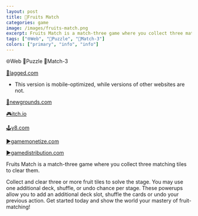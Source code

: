 ```yaml
---
layout: post
title: 🥝Fruits Match
categories: game
image: /images/fruits-match.png
excerpt: Fruits Match is a match-three game where you collect three matching tiles to clear them.
tags: ["🌐Web", "🧩Puzzle", "🍭Match-3"]
colors: ["primary", "info", "info"]
---
```


<span class="badge badge-primary">🌐Web</span>
<span class="badge badge-info">🧩Puzzle</span>
<span class="badge badge-info">🍭Match-3</span>

<a href="https://lagged.com/play/6140/" class="btn btn-primary btn-lg">🎯lagged.com</a>
- This version is mobile-optimized, while versions of other websites are not.

<a href="https://www.newgrounds.com/portal/view/859761" class="btn btn-primary btn-lg">🎨newgrounds.com</a>

<a href="https://sublevelgames.itch.io/fruits-match" class="btn btn-primary btn-lg">🎮itch.io</a>

<a href="https://y8.com/games/fruits_match_tiles" class="btn btn-primary btn-lg">🕹️y8.com</a>

<a href="https://gamemonetize.com/fruit-match-game" class="btn btn-primary btn-lg">▶️gamemonetize.com</a>

<a href="https://gamedistribution.com/games/fruits-match" class="btn btn-primary btn-lg">▶️gamedistribution.com</a>

Fruits Match is a match-three game where you collect three matching tiles to clear them.

Collect and clear three or more fruit tiles to solve the stage. You may use one additional deck, shuffle, or undo chance per stage. These powerups allow you to add an additional deck slot, shuffle the cards or undo your previous action. Get started today and show the world your mastery of fruit-matching!